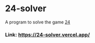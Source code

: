 # 24-solver

A program to solve the game [24](https://en.wikipedia.org/wiki/24_(puzzle))

### Link: https://24-solver.vercel.app/